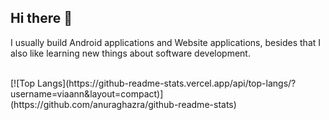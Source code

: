 ## Hi there 👋
<p>I usually build Android applications and Website applications, besides that I also like learning new things about software development.</p>
<br>
[![Top Langs](https://github-readme-stats.vercel.app/api/top-langs/?username=viaann&layout=compact)](https://github.com/anuraghazra/github-readme-stats)
<!--
**viaann/viaann** is a ✨ _special_ ✨ repository because its `README.md` (this file) appears on your GitHub profile.

Here are some ideas to get you started:

- 🔭 I’m currently working on ...
- 🌱 I’m currently learning ...
- 👯 I’m looking to collaborate on ...
- 🤔 I’m looking for help with ...
- 💬 Ask me about ...
- 📫 How to reach me: ...
- 😄 Pronouns: ...
- ⚡ Fun fact: ...
-->
